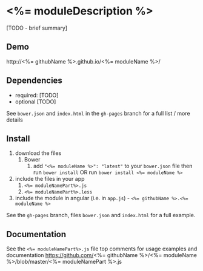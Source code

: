 # <%= moduleDescription %>

[TODO - brief summary]

## Demo
http://<%= githubName %>.github.io/<%= moduleName %>/

## Dependencies
- required:
	[TODO]
- optional
	[TODO]

See `bower.json` and `index.html` in the `gh-pages` branch for a full list / more details

## Install
1. download the files
	1. Bower
		1. add `"<%= moduleName %>": "latest"` to your `bower.json` file then run `bower install` OR run `bower install <%= moduleName %>`
2. include the files in your app
	1. `<%= moduleNamePart%>.js`
	2. `<%= moduleNamePart%>.less`
3. include the module in angular (i.e. in `app.js`) - `<%= githubName %>.<%= moduleName %>`

See the `gh-pages` branch, files `bower.json` and `index.html` for a full example.


## Documentation
See the `<%= moduleNamePart%>.js` file top comments for usage examples and documentation
https://github.com/<%= githubName %>/<%= moduleName %>/blob/master/<%= moduleNamePart %>.js